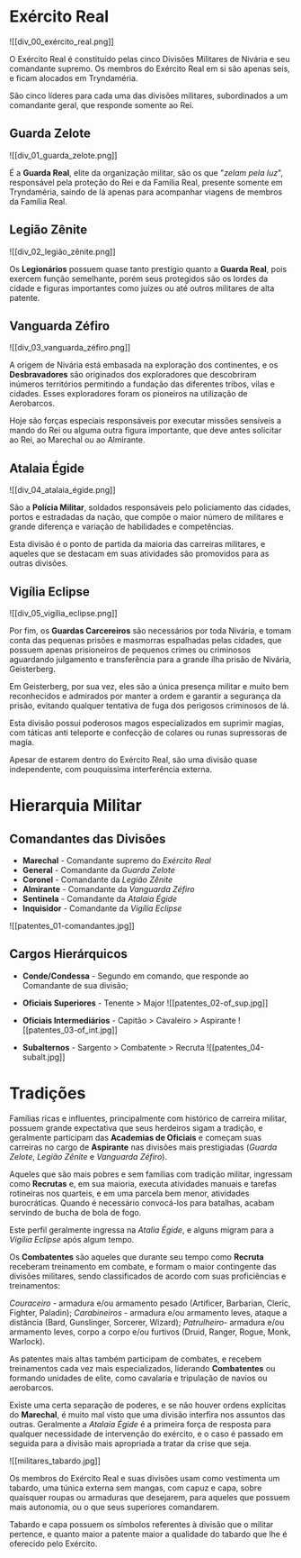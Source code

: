 
# Exército Real

![[div_00_exército_real.png]]

O Exército Real é constituído pelas cinco Divisões Militares de Nivária e seu comandante supremo. Os membros do Exército Real em si são apenas seis, e ficam alocados em Tryndaméria.

São cinco líderes para cada uma das divisões militares, subordinados a um comandante geral, que responde somente ao Rei.


## Guarda Zelote

![[div_01_guarda_zelote.png]]

É a **Guarda Real**, elite da organização militar, são os que "*zelam pela luz*", responsável pela proteção do Rei e da Família Real, presente somente em Tryndaméria, saindo de lá apenas para acompanhar viagens de membros da Família Real.


## Legião Zênite

![[div_02_legião_zênite.png]]

Os **Legionários** possuem quase tanto prestígio quanto a **Guarda Real**, pois exercem função semelhante, porém seus protegidos são os lordes da cidade e figuras importantes como juízes ou até outros militares de alta patente.


## Vanguarda Zéfiro

![[div_03_vanguarda_zéfiro.png]]

A origem de Nivária está embasada na exploração dos continentes, e os **Desbravadores** são originados dos exploradores que descobriram inúmeros territórios permitindo a fundação das diferentes tribos, vilas e cidades. Esses exploradores foram os pioneiros na utilização de Aerobarcos.

Hoje são forças especiais responsáveis por executar missões sensíveis a mando do Rei ou alguma outra figura importante, que deve antes solicitar ao Rei, ao Marechal ou ao Almirante.


## Atalaia Égide

![[div_04_atalaia_égide.png]]

São a **Polícia Militar**, soldados responsáveis pelo policiamento das cidades, portos e estradadas da nação, que compõe o maior número de militares e grande diferença e variação de habilidades e competências.

Esta divisão é o ponto de partida da maioria das carreiras militares, e aqueles que se destacam em suas atividades são promovidos para as outras divisões.


## Vigília Eclipse

![[div_05_vigília_eclipse.png]]

Por fim, os **Guardas Carcereiros** são necessários por toda Nivária, e tomam conta das pequenas prisões e masmorras espalhadas pelas cidades, que possuem apenas prisioneiros de pequenos crimes ou criminosos aguardando julgamento e transferência para a grande ilha prisão de Nivária, Geisterberg.

Em Geisterberg, por sua vez, eles são a única presença militar e muito bem reconhecidos e admirados por manter a ordem e garantir a segurança da prisão, evitando qualquer tentativa de fuga dos perigosos criminosos de lá.

Esta divisão possui poderosos magos especializados em suprimir magias, com táticas anti teleporte e confecção de colares ou runas supressoras de magia.

Apesar de estarem dentro do Exército Real, são uma divisão quase independente, com pouquíssima interferência externa.


# Hierarquia Militar


## Comandantes das Divisões

- **Marechal** - Comandante supremo do *Exército Real*
- **General** - Comandante da *Guarda Zelote*
- **Coronel** - Comandante da *Legião Zênite*
- **Almirante** - Comandante da *Vanguarda Zéfiro*
- **Sentinela** - Comandante da *Atalaia Égide*
- **Inquisidor** - Comandante da *Vigília Eclipse*

![[patentes_01-comandantes.jpg]]

## Cargos Hierárquicos

- **Conde/Condessa** - Segundo em comando, que responde ao Comandante de sua divisão;
- **Oficiais Superiores** - Tenente > Major
![[patentes_02-of_sup.jpg]]

- **Oficiais Intermediários** - Capitão > Cavaleiro > Aspirante
![[patentes_03-of_int.jpg]]

- **Subalternos** - Sargento > Combatente > Recruta
![[patentes_04-subalt.jpg]]


# Tradições

Famílias ricas e influentes, principalmente com histórico de carreira militar, possuem grande expectativa que seus herdeiros sigam a tradição, e geralmente participam das **Academias de Oficiais** e começam suas carreiras no cargo de **Aspirante** nas divisões mais prestigiadas (*Guarda Zelote*, *Legião Zênite* e *Vanguarda Zéfiro*).

Aqueles que são mais pobres e sem famílias com tradição militar, ingressam como **Recrutas** e, em sua maioria, executa atividades manuais e tarefas rotineiras nos quarteis, e em uma parcela bem menor, atividades burocráticas. Quando é necessário convocá-los para batalhas, acabam servindo de bucha de bola de fogo.

Este perfil geralmente ingressa na *Atalia Égide*, e alguns migram para a *Vigília Eclipse* após algum tempo.

Os **Combatentes** são aqueles que durante seu tempo como **Recruta** receberam treinamento em combate, e formam o maior contingente das divisões militares, sendo classificados de acordo com suas proficiências e treinamentos:

*Couraceiro* - armadura e/ou armamento pesado (Artificer, Barbarian, Cleric, Fighter, Paladin);
*Carabineiros* - armadura e/ou armamento leves, ataque a distância (Bard, Gunslinger, Sorcerer, Wizard);
*Patrulheiro*- armadura e/ou armamento leves, corpo a corpo e/ou furtivos (Druid, Ranger, Rogue, Monk, Warlock).

As patentes mais altas também participam de combates, e recebem treinamentos cada vez mais especializados, liderando **Combatentes** ou formando unidades de elite, como cavalaria e tripulação de navios ou aerobarcos.

Existe uma certa separação de poderes, e se não houver ordens explícitas do **Marechal**, é muito mal visto que uma divisão interfira nos assuntos das outras. Geralmente a *Atalaia Égide* é a primeira força de resposta para qualquer necessidade de intervenção do exército, e o caso é passado em seguida para a divisão mais apropriada a tratar da crise que seja. 


![[militares_tabardo.jpg]]

Os membros do Exército Real e suas divisões usam como vestimenta um tabardo, uma túnica externa sem mangas, com capuz e capa, sobre quaisquer roupas ou armaduras que desejarem, para aqueles que possuem mais autonomia, ou o que seus superiores comandarem.

Tabardo e capa possuem os símbolos referentes à divisão que o militar pertence, e quanto maior a patente maior a qualidade do tabardo que lhe é oferecido pelo Exército.

